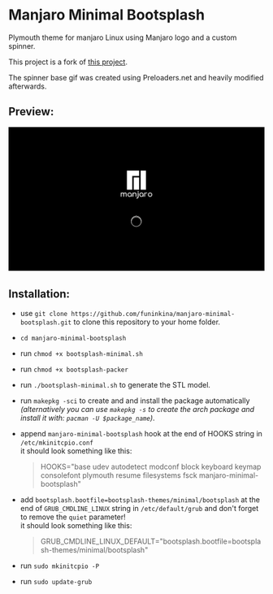 # Manjaro Minimal Bootsplash

Plymouth theme for manjaro Linux using Manjaro logo and a custom spinner.

This project is a fork of [this project](https://github.com/trdmm/bootsplash-theme-alien).

The spinner base gif was created using Preloaders.net and heavily modified afterwards.

## Preview:
![preview](https://github.com/funinkina/manjaro-minimal-bootsplash/blob/main/preview.gif)

## Installation:

- use `git clone https://github.com/funinkina/manjaro-minimal-bootsplash.git` to clone this repository to your home folder.
  
- `cd manjaro-minimal-bootsplash`
  
- run `chmod +x bootsplash-minimal.sh`
- run `chmod +x bootsplash-packer`
- run `./bootsplash-minimal.sh` to generate the STL model.
- run `makepkg -sci` to create and and install the package automatically _(alternatively you can use `makepkg -s` to create the arch package and install it with: `pacman -U $package_name`)_.
- append `manjaro-minimal-bootsplash` hook at the end of HOOKS string in `/etc/mkinitcpio.conf`  
  it should look something like this:
  >HOOKS="base udev autodetect modconf block keyboard keymap consolefont plymouth resume filesystems fsck manjaro-minimal-bootsplash"
- add `bootsplash.bootfile=bootsplash-themes/minimal/bootsplash` at the end of `GRUB_CMDLINE_LINUX` string in `/etc/default/grub` and don't forget to remove the `quiet` parameter!  
  it should look something like this:  
  >GRUB_CMDLINE_LINUX_DEFAULT="bootsplash.bootfile=bootsplash-themes/minimal/bootsplash"
- run `sudo mkinitcpio -P`
- run `sudo update-grub`

